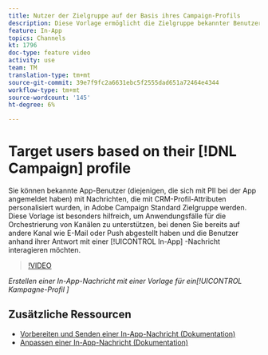 ```yaml
---
title: Nutzer der Zielgruppe auf der Basis ihres Campaign-Profils
description: Diese Vorlage ermöglicht die Zielgruppe bekannter Benutzer von mobilen Apps mit Nachrichten, die mit CRM-Profil-Attributen personalisiert sind, die in Adobe Campaign Standard (ACS) verfügbar sind.
feature: In-App
topics: Channels
kt: 1796
doc-type: feature video
activity: use
team: TM
translation-type: tm+mt
source-git-commit: 39e7f9fc2a6631ebc5f2555dad651a72464e4344
workflow-type: tm+mt
source-wordcount: '145'
ht-degree: 6%

---
```



# Target users based on their [!DNL Campaign] profile

Sie können bekannte App-Benutzer (diejenigen, die sich mit PII bei der App angemeldet haben) mit Nachrichten, die mit CRM-Profil-Attributen personalisiert wurden, in Adobe Campaign Standard Zielgruppe werden. Diese Vorlage ist besonders hilfreich, um Anwendungsfälle für die Orchestrierung von Kanälen zu unterstützen, bei denen Sie bereits auf andere Kanal wie E-Mail oder Push abgestellt haben und die Benutzer anhand ihrer Antwort mit einer [!UICONTROL In-App] -Nachricht interagieren möchten.

>[!VIDEO](https://video.tv.adobe.com/v/26200?quality=12)

*Erstellen einer In-App-Nachricht mit einer Vorlage für ein[!UICONTROL Kampagne-Profil ]*

## Zusätzliche Ressourcen

* [Vorbereiten und Senden einer In-App-Nachricht (Dokumentation)](https://docs.adobe.com/content/help/en/campaign-standard/using/communication-channels/in-app-messaging/preparing-and-sending-an-in-app-message.html)
* [Anpassen einer In-App-Nachricht (Dokumentation)](https://docs.adobe.com/content/help/en/campaign-standard/using/communication-channels/in-app-messaging/customizing-an-in-app-message.html)
